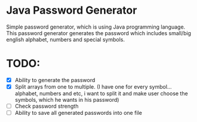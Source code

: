 # Java Password Generator
Simple password generator, which is using Java programming language. This password generator generates the password which includes small/big english alphabet, numbers and special symbols.
# TODO:
- [x] Ability to generate the password
- [x] Split arrays from one to multiple. (I have one for every symbol... alphabet, numbers and etc, i want to split it and make user choose the symbols, which he wants in his password)
- [ ] Check password strength
- [ ] Ability to save all generated passwords into one file
